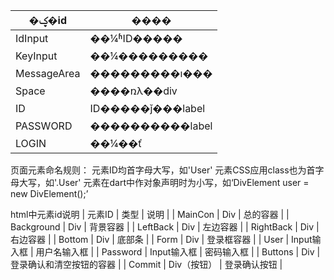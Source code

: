 | �ؼ�id          |  ����               |
| ----------------|---------------------|
| IdInput         | ��¼ʱID�����      |
| KeyInput        | ��¼���������      |
| MessageArea     | ���������ı���      |
| Space           | ����ռλ��div       |
| ID              | ID�����ǰ���label |
| PASSWORD        | ����������label   |
| LOGIN           | ��¼��ť            |

页面元素命名规则：
        元素ID均首字母大写，如'User'
        元素CSS应用class也为首字母大写，如'.User'
        元素在dart中作对象声明时为小写，如‘DivElement user = new DivElement();’

html中元素id说明
| 元素ID          |   类型       | 说明                      |
| MainCon         | Div          | 总的容器                  |
| Background      | Div          | 背景容器                  |
| LeftBack        | Div          | 左边容器                  |
| RightBack       | Div          | 右边容器                  |
| Bottom          | Div          | 底部条                    |
| Form            | Div          | 登录框容器                |
| User            | Input输入框  | 用户名输入框              |
| Password        | Input输入框  | 密码输入框                |
| Buttons         | Div          | 登录确认和清空按钮的容器  |
| Commit          | Div（按钮）  | 登录确认按钮              |
